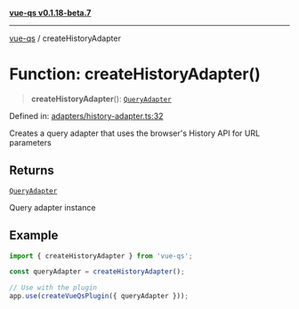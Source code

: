 [**vue-qs v0.1.18-beta.7**](../README.md)

***

[vue-qs](../README.md) / createHistoryAdapter

# Function: createHistoryAdapter()

> **createHistoryAdapter**(): [`QueryAdapter`](../type-aliases/QueryAdapter.md)

Defined in: [adapters/history-adapter.ts:32](https://github.com/iamsomraj/vue-qs/blob/ff60e1586d4655408e5c5a224bc4b63d54bf2fc1/src/adapters/history-adapter.ts#L32)

Creates a query adapter that uses the browser's History API for URL parameters

## Returns

[`QueryAdapter`](../type-aliases/QueryAdapter.md)

Query adapter instance

## Example

```typescript
import { createHistoryAdapter } from 'vue-qs';

const queryAdapter = createHistoryAdapter();

// Use with the plugin
app.use(createVueQsPlugin({ queryAdapter }));
```
